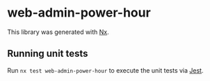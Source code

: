 # web-admin-power-hour

This library was generated with [Nx](https://nx.dev).

## Running unit tests

Run `nx test web-admin-power-hour` to execute the unit tests via [Jest](https://jestjs.io).
